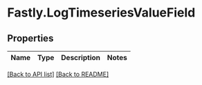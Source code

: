 # Fastly.LogTimeseriesValueField

## Properties

Name | Type | Description | Notes
------------ | ------------- | ------------- | -------------


[[Back to API list]](../../README.md#endpoints) [[Back to README]](../../README.md)

